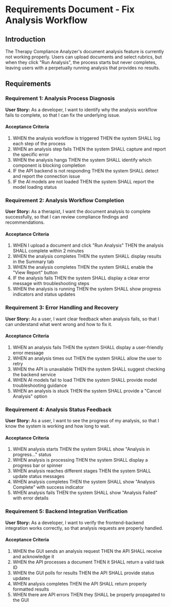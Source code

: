 # Requirements Document - Fix Analysis Workflow

## Introduction

The Therapy Compliance Analyzer's document analysis feature is currently not working properly. Users can upload documents and select rubrics, but when they click "Run Analysis", the process starts but never completes, leaving users with a perpetually running analysis that provides no results.

## Requirements

### Requirement 1: Analysis Process Diagnosis

**User Story:** As a developer, I want to identify why the analysis workflow fails to complete, so that I can fix the underlying issue.

#### Acceptance Criteria

1. WHEN the analysis workflow is triggered THEN the system SHALL log each step of the process
2. WHEN an analysis step fails THEN the system SHALL capture and report the specific error
3. WHEN the analysis hangs THEN the system SHALL identify which component is blocking completion
4. IF the API backend is not responding THEN the system SHALL detect and report the connection issue
5. IF the AI models are not loaded THEN the system SHALL report the model loading status

### Requirement 2: Analysis Workflow Completion

**User Story:** As a therapist, I want the document analysis to complete successfully, so that I can review compliance findings and recommendations.

#### Acceptance Criteria

1. WHEN I upload a document and click "Run Analysis" THEN the analysis SHALL complete within 2 minutes
2. WHEN the analysis completes THEN the system SHALL display results in the Summary tab
3. WHEN the analysis completes THEN the system SHALL enable the "View Report" button
4. IF the analysis fails THEN the system SHALL display a clear error message with troubleshooting steps
5. WHEN the analysis is running THEN the system SHALL show progress indicators and status updates

### Requirement 3: Error Handling and Recovery

**User Story:** As a user, I want clear feedback when analysis fails, so that I can understand what went wrong and how to fix it.

#### Acceptance Criteria

1. WHEN an analysis fails THEN the system SHALL display a user-friendly error message
2. WHEN an analysis times out THEN the system SHALL allow the user to retry
3. WHEN the API is unavailable THEN the system SHALL suggest checking the backend service
4. WHEN AI models fail to load THEN the system SHALL provide model troubleshooting guidance
5. WHEN an analysis is stuck THEN the system SHALL provide a "Cancel Analysis" option

### Requirement 4: Analysis Status Feedback

**User Story:** As a user, I want to see the progress of my analysis, so that I know the system is working and how long to wait.

#### Acceptance Criteria

1. WHEN analysis starts THEN the system SHALL show "Analysis in progress..." status
2. WHEN analysis is processing THEN the system SHALL display a progress bar or spinner
3. WHEN analysis reaches different stages THEN the system SHALL update status messages
4. WHEN analysis completes THEN the system SHALL show "Analysis Complete" with success indicator
5. WHEN analysis fails THEN the system SHALL show "Analysis Failed" with error details

### Requirement 5: Backend Integration Verification

**User Story:** As a developer, I want to verify the frontend-backend integration works correctly, so that analysis requests are properly handled.

#### Acceptance Criteria

1. WHEN the GUI sends an analysis request THEN the API SHALL receive and acknowledge it
2. WHEN the API processes a document THEN it SHALL return a valid task ID
3. WHEN the GUI polls for results THEN the API SHALL provide status updates
4. WHEN analysis completes THEN the API SHALL return properly formatted results
5. WHEN there are API errors THEN they SHALL be properly propagated to the GUI